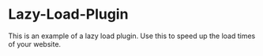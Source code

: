 # Lazy-Load-Plugin
This is an example of a lazy load plugin. Use this to speed up the load times of your website.
